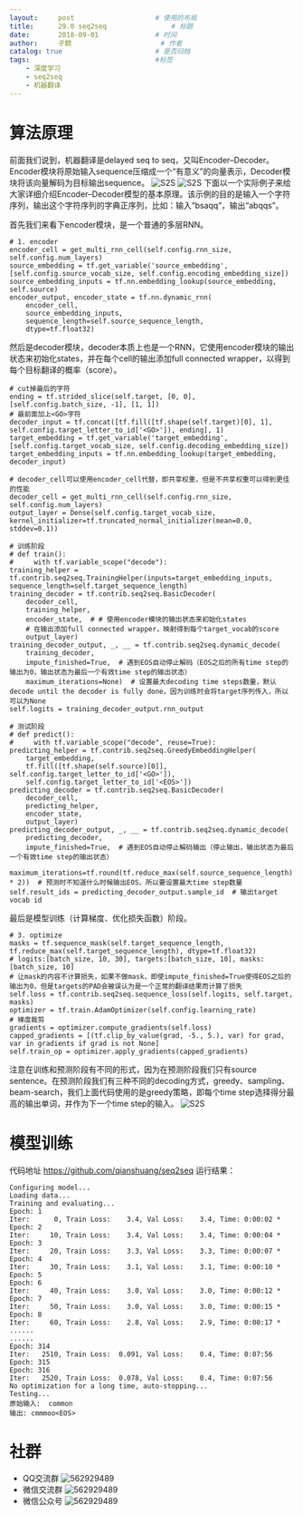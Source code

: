 ```yaml
---
layout:     post   				    # 使用的布局
title:      29.0 seq2seq 				# 标题 
date:       2018-09-01 				# 时间
author:     子颢 						# 作者
catalog: true 						# 是否归档
tags:								#标签
    - 深度学习
    - seq2seq
    - 机器翻译
---
```


# 算法原理

前面我们说到，机器翻译是delayed seq to seq，又叫Encoder–Decoder。Encoder模块将原始输入sequence压缩成一个“有意义”的向量表示，Decoder模块将该向量解码为目标输出sequence。
![S2S](/img/S2S-01.png)
![S2S](/img/S2S-02.png)
下面以一个实际例子来给大家详细介绍Encoder–Decoder模型的基本原理。该示例的目的是输入一个字符序列，输出这个字符序列的字典正序列，比如：输入“bsaqq”，输出“abqqs”。

首先我们来看下encoder模块，是一个普通的多层RNN。
```
# 1. encoder
encoder_cell = get_multi_rnn_cell(self.config.rnn_size, self.config.num_layers)
source_embedding = tf.get_variable('source_embedding', [self.config.source_vocab_size, self.config.encoding_embedding_size])
source_embedding_inputs = tf.nn.embedding_lookup(source_embedding, self.source)
encoder_output, encoder_state = tf.nn.dynamic_rnn(
    encoder_cell,
    source_embedding_inputs,
    sequence_length=self.source_sequence_length,
    dtype=tf.float32)
```

然后是decoder模块，decoder本质上也是一个RNN，它使用encoder模块的输出状态来初始化states，并在每个cell的输出添加full connected wrapper，以得到每个目标翻译的概率（score）。
```
# cut掉最后的字符
ending = tf.strided_slice(self.target, [0, 0], [self.config.batch_size, -1], [1, 1])
# 最前面加上<GO>字符
decoder_input = tf.concat([tf.fill([tf.shape(self.target)[0], 1], self.config.target_letter_to_id['<GO>']), ending], 1)
target_embedding = tf.get_variable('target_embedding', [self.config.target_vocab_size, self.config.decoding_embedding_size])
target_embedding_inputs = tf.nn.embedding_lookup(target_embedding, decoder_input)

# decoder_cell可以使用encoder_cell代替，即共享权重，但是不共享权重可以得到更佳的性能
decoder_cell = get_multi_rnn_cell(self.config.rnn_size, self.config.num_layers)
output_layer = Dense(self.config.target_vocab_size, kernel_initializer=tf.truncated_normal_initializer(mean=0.0, stddev=0.1))

# 训练阶段
# def train():
#     with tf.variable_scope("decode"):
training_helper = tf.contrib.seq2seq.TrainingHelper(inputs=target_embedding_inputs, sequence_length=self.target_sequence_length)
training_decoder = tf.contrib.seq2seq.BasicDecoder(
    decoder_cell,
    training_helper,
    encoder_state,  # # 使用encoder模块的输出状态来初始化states
    # 在输出添加full connected wrapper，映射得到每个target_vocab的score
    output_layer)
training_decoder_output, _, __ = tf.contrib.seq2seq.dynamic_decode(
    training_decoder,
    impute_finished=True,  # 遇到EOS自动停止解码（EOS之后的所有time step的输出为0，输出状态为最后一个有效time step的输出状态）
    maximum_iterations=None)  # 设置最大decoding time steps数量，默认decode until the decoder is fully done，因为训练时会将target序列传入，所以可以为None
self.logits = training_decoder_output.rnn_output

# 测试阶段
# def predict():
#     with tf.variable_scope("decode", reuse=True):
predicting_helper = tf.contrib.seq2seq.GreedyEmbeddingHelper(
    target_embedding,
    tf.fill([tf.shape(self.source)[0]], self.config.target_letter_to_id['<GO>']),
    self.config.target_letter_to_id['<EOS>'])
predicting_decoder = tf.contrib.seq2seq.BasicDecoder(
    decoder_cell,
    predicting_helper,
    encoder_state,
    output_layer)
predicting_decoder_output, _, __ = tf.contrib.seq2seq.dynamic_decode(
    predicting_decoder,
    impute_finished=True,  # 遇到EOS自动停止解码输出（停止输出，输出状态为最后一个有效time step的输出状态）
    maximum_iterations=tf.round(tf.reduce_max(self.source_sequence_length) * 2))  # 预测时不知道什么时候输出EOS，所以要设置最大time step数量
self.result_ids = predicting_decoder_output.sample_id  # 输出target vocab id
```

最后是模型训练（计算梯度、优化损失函数）阶段。
```
# 3. optimize
masks = tf.sequence_mask(self.target_sequence_length, tf.reduce_max(self.target_sequence_length), dtype=tf.float32)
# logits:[batch_size, 10, 30], targets:[batch_size, 10], masks:[batch_size, 10]
# 让mask的内容不计算损失，如果不做mask，即使impute_finished=True使得EOS之后的输出为0，但是targets的PAD会被误认为是一个正常的翻译结果而计算了损失
self.loss = tf.contrib.seq2seq.sequence_loss(self.logits, self.target, masks)
optimizer = tf.train.AdamOptimizer(self.config.learning_rate)
# 梯度裁剪
gradients = optimizer.compute_gradients(self.loss)
capped_gradients = [(tf.clip_by_value(grad, -5., 5.), var) for grad, var in gradients if grad is not None]
self.train_op = optimizer.apply_gradients(capped_gradients)
```

注意在训练和预测阶段有不同的形式，因为在预测阶段我们只有source sentence。在预测阶段我们有三种不同的decoding方式，greedy、sampling、beam-search，我们上面代码使用的是greedy策略，即每个time step选择得分最高的输出单词，并作为下一个time step的输入。
![S2S](/img/S2S-03.png)

# 模型训练

代码地址 <a href="https://github.com/qianshuang/seq2seq" target="_blank">https://github.com/qianshuang/seq2seq</a>
运行结果：
```
Configuring model...
Loading data...
Training and evaluating...
Epoch: 1
Iter:      0, Train Loss:    3.4, Val Loss:    3.4, Time: 0:00:02 *
Epoch: 2
Iter:     10, Train Loss:    3.4, Val Loss:    3.4, Time: 0:00:04 *
Epoch: 3
Iter:     20, Train Loss:    3.3, Val Loss:    3.3, Time: 0:00:07 *
Epoch: 4
Iter:     30, Train Loss:    3.1, Val Loss:    3.1, Time: 0:00:10 *
Epoch: 5
Epoch: 6
Iter:     40, Train Loss:    3.0, Val Loss:    3.0, Time: 0:00:12 *
Epoch: 7
Iter:     50, Train Loss:    3.0, Val Loss:    3.0, Time: 0:00:15 *
Epoch: 8
Iter:     60, Train Loss:    2.8, Val Loss:    2.9, Time: 0:00:17 *
......
......
Epoch: 314
Iter:   2510, Train Loss:  0.091, Val Loss:    0.4, Time: 0:07:56 
Epoch: 315
Epoch: 316
Iter:   2520, Train Loss:  0.078, Val Loss:    0.4, Time: 0:07:56 
No optimization for a long time, auto-stopping...
Testing...
原始输入:  common
输出: cmmmoo<EOS>
```

# 社群

- QQ交流群
	![562929489](/img/qq_ewm.png)
- 微信交流群
	![562929489](/img/wx_ewm.png)
- 微信公众号
	![562929489](/img/wxgzh_ewm.png)